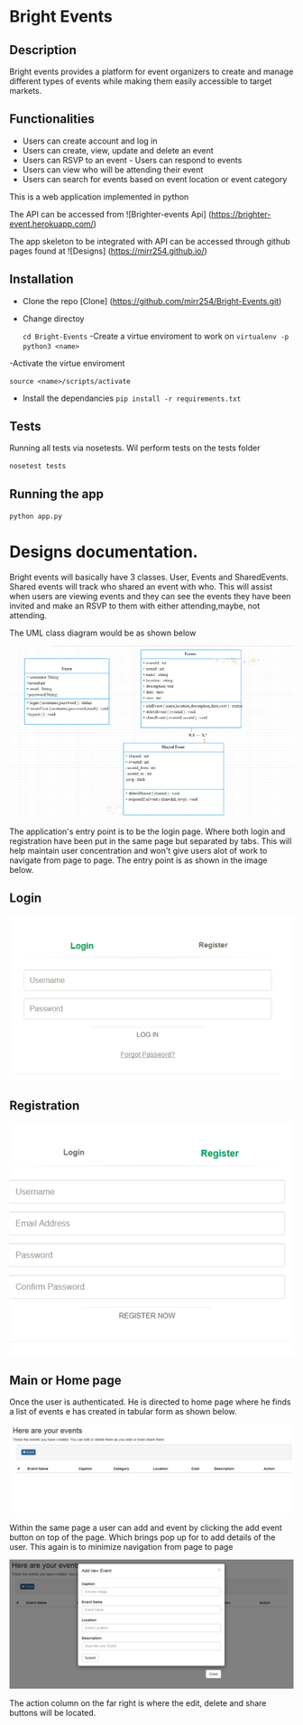 # Bright Events

## Description
Bright events provides a platform for event organizers to create and manage different types of events while making them easily accessible to target markets.

## Functionalities
- Users can create account and log in
- Users can create, view, update and delete an event
- Users can RSVP to an event - Users can respond to events
- Users can view who will be attending their event
- Users can search for events based on event location or event category

This is a web application implemented in python

The API can be accessed from ![Brighter-events Api] (https://brighter-event.herokuapp.com/)

The app skeleton to be integrated with API can be accessed through github pages found at ![Designs] (https://mirr254.github.io/)

## Installation
- Clone the repo 
[Clone] (https://github.com/mirr254/Bright-Events.git)
- Change directoy

  `cd Bright-Events`
-Create a virtue enviroment to work on
 `virtualenv -p python3 <name>`

-Activate the virtue enviroment

 `source <name>/scripts/activate `

- Install the dependancies 
  `pip install -r requirements.txt`

## Tests

Running all tests via nosetests. Wil perform tests on the tests folder

`nosetest tests`

## Running the app

`python app.py`

# Designs documentation.
Bright events will basically have 3 classes. User, Events and SharedEvents. Shared events will track who shared an event with who. This will assist when users are viewing events and they can see the events they have been invited and make an RSVP to them with either attending,maybe, not attending.

The UML class diagram would be as shown below

![UML](/Designs/documentation-imags/umlClassD.PNG)

The application's entry point is to be the login page. Where both login and registration have been put in the same page but separated by tabs. 
This will help maintain user concentration and won't give users alot of work to navigate from page to page. The entry point is as shown in the image below.

## Login

![Login](/Designs/documentation-imags/login.PNG)

## Registration

![Registration](/Designs/documentation-imags/register.PNG)

## Main or Home page

Once the user is authenticated. He is directed to home page where he finds a list of events e has created in tabular form as shown below.

![list](/Designs/documentation-imags/viewEvents.PNG)

Within the same page a user can add and event by clicking the add event button on top of the page. Which brings pop up for to add details of the user. This again is to minimize navigation from page to page

![Add Event](/Designs/documentation-imags/newEvent.PNG)

The action column on the far right is where the edit, delete and share buttons will be located.
